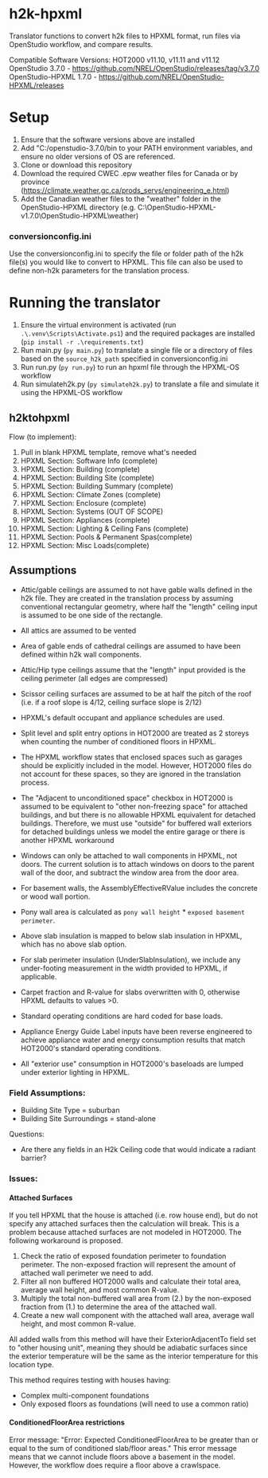 # h2k-hpxml
Translator functions to convert h2k files to HPXML format, run files via OpenStudio workflow, and compare results.

Compatible Software Versions:
HOT2000 v11.10, v11.11 and v11.12
OpenStudio 3.7.0 - https://github.com/NREL/OpenStudio/releases/tag/v3.7.0
OpenStudio-HPXML 1.7.0 - https://github.com/NREL/OpenStudio-HPXML/releases


# Setup
1. Ensure that the software versions above are installed
2. Add "C:/openstudio-3.7.0/bin to your PATH environment variables, and ensure no older versions of OS are referenced. 
3. Clone or download this repository
4. Download the required CWEC .epw weather files for Canada or by province (https://climate.weather.gc.ca/prods_servs/engineering_e.html)
5. Add the Canadian weather files to the "weather" folder in the OpenStudio-HPXML directory (e.g. C:\OpenStudio-HPXML-v1.7.0\OpenStudio-HPXML\weather)



### conversionconfig.ini
Use the conversionconfig.ini to specify the file or folder path of the h2k file(s) you would like to convert to HPXML.
This file can also be used to define non-h2k parameters for the translation process.


# Running the translator
1. Ensure the virtual environment is activated (run `.\.venv\Scripts\Activate.ps1`) and the required packages are installed (`pip install -r .\requirements.txt`)
2. Run main.py (`py main.py`) to translate a single file or a directory of files based on the `source_h2k_path` specified in conversionconfig.ini
3. Run run.py (`py run.py`) to run an hpxml file through the HPXML-OS workflow
4. Run simulateh2k.py (`py simulateh2k.py`) to translate a file and simulate it using the HPXML-OS workflow


## h2ktohpxml
Flow (to implement):
1. Pull in blank HPXML template, remove what's needed
2. HPXML Section: Software Info (complete)
3. HPXML Section: Building (complete)
4. HPXML Section: Building Site (complete)
5. HPXML Section: Building Summary (complete)
6. HPXML Section: Climate Zones (complete)
7. HPXML Section: Enclosure (complete)
8. HPXML Section: Systems (OUT OF SCOPE)
9. HPXML Section: Appliances (complete)
10. HPXML Section: Lighting & Ceiling Fans (complete)
11. HPXML Section: Pools & Permanent Spas(complete)
12. HPXML Section: Misc Loads(complete)


## Assumptions
- Attic/gable ceilings are assumed to not have gable walls defined in the h2k file. They are created in the translation process by assuming conventional rectangular geometry, where half the "length" ceiling input is assumed to be one side of the rectangle.
- All attics are assumed to be vented
- Area of gable ends of cathedral ceilings are assumed to have been defined within h2k wall components.
- Attic/Hip type ceilings assume that the "length" input provided is the ceiling perimeter (all edges are compressed)
- Scissor ceiling surfaces are assumed to be at half the pitch of the roof (i.e. if a roof slope is 4/12, ceiling surface slope is 2/12)
- HPXML's default occupant and appliance schedules are used.
- Split level and split entry options in HOT2000 are treated as 2 storeys when counting the number of conditioned floors in HPXML.
- The HPXML workflow states that enclosed spaces such as garages should be explicitly included in the model. However, HOT2000 files do not account for these spaces, so they are ignored in the translation process.

- The "Adjacent to unconditioned space" checkbox in HOT2000 is assumed to be equivalent to "other non-freezing space" for attached buildings, and but there is no allowable HPXML equivalent for detached buildings. Therefore, we must use "outside" for buffered wall exteriors for detached buildings unless we model the entire garage or there is another HPXML workaround


- Windows can only be attached to wall components in HPXML, not doors. The current solution is to attach windows on doors to the parent wall of the door, and subtract the window area from the door area.
- For basement walls, the AssemblyEffectiveRValue includes the concrete or wood wall portion.
- Pony wall area is calculated as `pony wall height` * `exposed basement perimeter`.
- Above slab insulation is mapped to below slab insulation in HPXML, which has no above slab option.
- For slab perimeter insulation (UnderSlabInsulation), we include any under-footing measurement in the width provided to HPXML, if applicable.
- Carpet fraction and R-value for slabs overwritten with 0, otherwise HPXML defaults to values >0.
- Standard operating conditions are hard coded for base loads.
- Appliance Energy Guide Label inputs have been reverse engineered to achieve appliance water and energy consumption results that match HOT2000's standard operating conditions.
- All "exterior use" consumption in HOT2000's baseloads are lumped under exterior lighting in HPXML.


### Field Assumptions:
- Building Site Type = suburban
- Building Site Surroundings = stand-alone


Questions:
- Are there any fields in an H2k Ceiling code that would indicate a radiant barrier?

### Issues:

#### Attached Surfaces
If you tell HPXML that the house is attached (i.e. row house end), but do not specify any attached surfaces then the calculation will break. This is a problem because attached surfaces are not modeled in HOT2000. The following workaround is proposed.

1. Check the ratio of exposed foundation perimeter to foundation perimeter. The non-exposed fraction will represent the amount of attached wall perimeter we need to add.
2. Filter all non buffered HOT2000 walls and calculate their total area, average wall height, and most common R-value.
3. Multiply the total non-buffered wall area from (2.) by the non-exposed fraction from (1.) to determine the area of the attached wall.
4. Create a new wall component with the attached wall area, average wall height, and most common R-value. 

All added walls from this method will have their ExteriorAdjacentTo field set to "other housing unit", meaning they should be adiabatic surfaces since the exterior temperature will be the same as the interior temperature for this location type.

This method requires testing with houses having:
- Complex multi-component foundations
- Only exposed floors as foundations (will need to use a common ratio)

#### ConditionedFloorArea restrictions
Error message: "Error: Expected ConditionedFloorArea to be greater than or equal to the sum of conditioned slab/floor areas."
This error message means that we cannot include floors above a basement in the model. 
However, the workflow does require a floor above a crawlspace.
